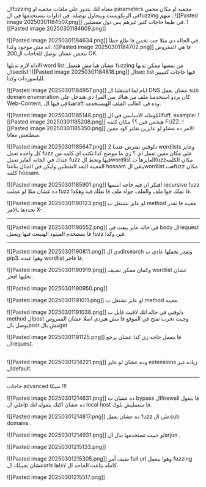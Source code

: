 الfuzzing معناه انك بتدور علي ملفات مخفيه او parameters مخفيه او مكان مخفي في الريكويست وبتحاول توصله.
في اداوات بنستخدمها في الfuzzing منهم :
![[Pasted image 20250301184507.png]]
في طبعا حاجات كتير غيرهم بس دول مفضلين.
![[Pasted image 20250301184609.png]]

![[Pasted image 20250301184634.png]]
في الحاله دي مثلا جت تخمن فا طلع خطأ انه مش موجود وكدا.
![[Pasted image 20250301184702.png]]
فا هي المفروض بتحمن عشان توصل للحاجات ال200 OK.

الاداه لازم تديلها word list عشان هيا مش هتعمل fuzzing من نفسها ممكن تديها الseclist
![[Pasted image 20250301184818.png]]
الsec list فيها حاجات كتيييير للباسوردات وكدا.

![[Pasted image 20250301184957.png]]
ايام لما اشتغلنا ال DNS عشان نعمل sub domain enumeration  كان بردو استخدمنا ملف من هناك بس المرا دي هندخل علي Web-Content, هتلاقي فيها الraft وده في الغالب الملف الهنستخدمه.

![[Pasted image 20250301185148.png]]
الكوماند الاساسي في الfuff.
example:
![[Pasted image 20250301185208.png]]
هيخمن فين ؟؟ مكان كلمه FUZZ.
![[Pasted image 20250301185350.png]]
الامر ده عشاو لو عايزين نفلتر كود معين ميطلعش معانا.

![[Pasted image 20250301185647.png]]
دلوقتي نفترض عندنا 2 wordlists وعايز كل واحده تعمل fuzz علي مكان معين تعمل اي ؟ 
زي ما موضح كدا تكتب اي كلمه من عندك في الخانه العايز تعمل fuzz فيها وتحط الwordlist العايزها تfuzzمكان الكلمه المعينه البعد النقطتين وليكن في المثال بتاعنا hossam يبقي الwordlist هتfuzz مكان كلمه hossam.

![[Pasted image 20250301185901.png]]
افتكر ان فيه حاجه اسمها recursive fuzz ده عشان مثلا لو عملت fuzz فا نقلك جوا ملف والملف جواه ملف فا نقلك فيه وهكذا.


![[Pasted image 20250301190123.png]]
لو عايز تشتغل ب method معينه فا تقدر تحددها بالامر X- .

--------------------------------------------------------------------------
![[Pasted image 20250301190552.png]]
في حاله عايز يبعت في body الrequest فا بتستخدم الميثود الهتبعت فيها ويعمل fuzz فين وكدا.


--------------------------------------------------------------------------
![[Pasted image 20250301190811.png]]
دي الdirsearch وتقدر تحملها عادي ب pip3.
وهوا عنده wordlist فا فاجر.

![[Pasted image 20250301190919.png]]
وكمان ممكن تضيف wordlist عشان تخليها افجر.

![[Pasted image 20250301190950.png]]


![[Pasted image 20250301191011.png]]
لو عايز تشتغل ب method معينه.


![[Pasted image 20250301191038.png]]
دلوقتي في حاله انك لاقيت فايل ب method الpost وجيت تجرب تفتح في الموقع فا مش هيردي اصلا عشان المفروض يوصل بالpost مش بالget 

![[Pasted image 20250301191125.png]]
فا بتعمل حاجه زي كدا عشان يرجع الrequest.

\
![[Pasted image 20250301214221.png]]
وده عشان لو عايز extensions زياده غير الdefault.


--------------------------------------------------------------------------
حاجات advanced سيكا !!!

![[Pasted image 20250301214631.png]]
ده عشان ت bypass الfirewall فا بتقول علي الip ده عشان اكنك بتقوله انك local host فا متعمليش بلوك.


![[Pasted image 20250301214817.png]]
ده عشان يعمل fuzz علي الsub domains .

![[Pasted image 20250301214931.png]]
لو حبيت تستخدمها بدل الarjun .

![[Pasted image 20250301215133.png]]

![[Pasted image 20250301215305.png]]
ضيف أمر full url وهوا بيعمل fuzzing عشان يجيبلك الurls كامله بتاعت الحاجه ال لاقاها.

![[Pasted image 20250301215517.png]]
